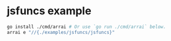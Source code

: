 # jsfuncs example

```bash
go install ./cmd/arrai # Or use `go run ./cmd/arrai` below.
arrai e "//{./examples/jsfuncs/jsfuncs}"
```
